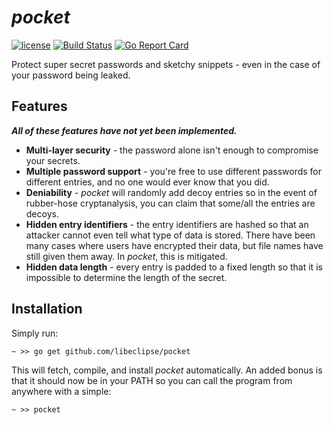 # _pocket_

[![license](https://img.shields.io/github/license/libeclipse/pocket.svg)](https://raw.githubusercontent.com/libeclipse/pocket/master/LICENSE) [![Build Status](https://travis-ci.org/libeclipse/pocket.svg?branch=master)](https://travis-ci.org/libeclipse/pocket) [![Go Report Card](https://goreportcard.com/badge/github.com/libeclipse/pocket)](https://goreportcard.com/report/github.com/libeclipse/pocket)

Protect super secret passwords and sketchy snippets - even in the case of your password being leaked.

## Features

**_All of these features have not yet been implemented._**

* **Multi-layer security** - the password alone isn't enough to compromise your secrets.
* **Multiple password support** - you're free to use different passwords for different entries, and no one would ever know that you did.
* **Deniability** - _pocket_ will randomly add decoy entries so in the event of rubber-hose cryptanalysis, you can claim that some/all the entries are decoys.
* **Hidden entry identifiers** - the entry identifiers are hashed so that an attacker cannot even tell what type of data is stored. There have been many cases where users have encrypted their data, but file names have still given them away. In _pocket_, this is mitigated.
* **Hidden data length** - every entry is padded to a fixed length so that it is impossible to determine the length of the secret.

## Installation

Simply run:

`~ >> go get github.com/libeclipse/pocket`

This will fetch, compile, and install _pocket_ automatically. An added bonus is that it should now be in your PATH so you can call the program from anywhere with a simple:

`~ >> pocket`
